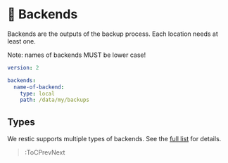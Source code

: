 # 💽 Backends

Backends are the outputs of the backup process. Each location needs at least one.

Note: names of backends MUST be lower case!

```yaml | .autorestic.yml
version: 2

backends:
  name-of-backend:
    type: local
    path: /data/my/backups
```

## Types

We restic supports multiple types of backends. See the [full list](/backend/available) for details.

> :ToCPrevNext
